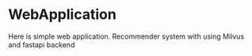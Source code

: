 # WebApplication
Here is simple web application. Recommender system with using Milvus and fastapi backend

